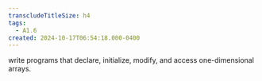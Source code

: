 ```yaml
---
transcludeTitleSize: h4
tags:
  - A1.6
created: 2024-10-17T06:54:18.000-0400
---
```

write programs that declare, initialize, modify, and access one-dimensional arrays.